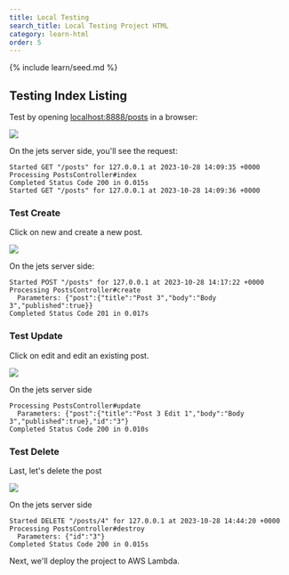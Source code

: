 ```yaml
---
title: Local Testing
search_title: Local Testing Project HTML
category: learn-html
order: 5
---
```


{% include learn/seed.md %}

## Testing Index Listing

Test by opening [localhost:8888/posts](http://localhost:8888/posts) in a browser:

![](https://img.boltops.com/tools/jets/learn/html/local-testing-posts-index.png)

On the jets server side, you'll see the request:

    Started GET "/posts" for 127.0.0.1 at 2023-10-28 14:09:35 +0000
    Processing PostsController#index
    Completed Status Code 200 in 0.015s
    Started GET "/posts" for 127.0.0.1 at 2023-10-28 14:09:36 +0000

### Test Create

Click on new and create a new post.

![](https://img.boltops.com/tools/jets/learn/html/local-testing-posts-new.png)

On the jets server side:

    Started POST "/posts" for 127.0.0.1 at 2023-10-28 14:17:22 +0000
    Processing PostsController#create
      Parameters: {"post":{"title":"Post 3","body":"Body 3","published":true}}
    Completed Status Code 201 in 0.017s

### Test Update

Click on edit and edit an existing post.

![](https://img.boltops.com/tools/jets/learn/html/local-testing-posts-edit.png)

On the jets server side

    Processing PostsController#update
      Parameters: {"post":{"title":"Post 3 Edit 1","body":"Body 3","published":true},"id":"3"}
    Completed Status Code 200 in 0.010s

### Test Delete

Last, let's delete the post

![](https://img.boltops.com/tools/jets/learn/html/local-testing-posts-destroy.png)

On the jets server side

    Started DELETE "/posts/4" for 127.0.0.1 at 2023-10-28 14:44:20 +0000
    Processing PostsController#destroy
      Parameters: {"id":"3"}
    Completed Status Code 200 in 0.015s

Next, we'll deploy the project to AWS Lambda.
